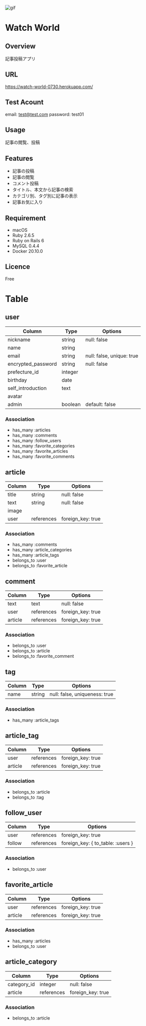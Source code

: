 ![gif](https://i.gyazo.com/192196c3bdbf249e0c71875d1417af01.png)

# Watch World

## Overview
記事投稿アプリ

## URL
https://watch-world-0730.herokuapp.com/

## Test Acount
email: test@test.com
password: test01


## Usage
記事の閲覧、投稿

## Features
- 記事の投稿
- 記事の閲覧
- コメント投稿
- タイトル、本文から記事の検索
- カテゴリ別、タグ別に記事の表示
- 記事お気に入り

## Requirement
- macOS
- Ruby 2.6.5
- Ruby on Rails 6
- MySQL 0.4.4
- Docker 20.10.0


## Licence
Free

# Table

## user

| Column             | Type    | Options                   |
| ------------------ | ------- | ------------------------- |
| nickname           | string  | null: false               |
| name               | string  |                           |
| email              | string  | null: false, unique: true |
| encrypted_password | string  | null: false               |
| prefecture_id      | integer |                           |
| birthday           | date    |                           |
| self_introduction  | text    |                           |
| avatar             |         |                           |
| admin              | boolean | default: false            |

### Association
- has_many :articles
- has_many :comments
- has_many :follow_users
- has_many :favorite_categories
- has_many :favorite_articles
- has_many :favorite_comments


## article

| Column | Type       | Options           |
| ------ | ---------- | ----------------- |
| title  | string     | null: false       |
| text   | string     | null: false       |
| image  |            |                   |
| user   | references | foreign_key: true |

### Association
- has_many :comments
- has_many :article_categories
- has_many :article_tags
- belongs_to :user
- belongs_to :favorite_article


## comment

| Column  | Type       | Options           |
| ------- | ---------- | ----------------- |
| text    | text       | null: false       |
| user    | references | foreign_key: true |
| article | references | foreign_key: true |

### Association
- belongs_to :user
- belongs_to :article
- belongs_to :favorite_comment

## tag

| Column | Type       | Options                       |
| ------ | ---------- | ----------------------------- |
| name   | string     | null: false, uniqueness: true |

### Association
- has_many :article_tags


## article_tag

| Column  | Type       | Options           |
| ------- | ---------- | ----------------- |
| user    | references | foreign_key: true |
| article | references | foreign_key: true |

### Association
- belongs_to :article
- belongs_to :tag

## follow_user

| Column | Type       | Options                           |
| ------ | ---------- | --------------------------------- |
| user   | references | foreign_key: true                 |
| follow | references | foreign_key: { to_table: :users } |

### Association
- belongs_to :user


## favorite_article

| Column  | Type       | Options           |
| ------- | ---------- | ----------------- |
| user    | references | foreign_key: true |
| article | references | foreign_key: true |

### Association
- has_many :articles
- belongs_to :user


## article_category

| Column      | Type       | Options           |
| ----------- | ---------- | ----------------- |
| category_id | integer    | null: false       |
| article     | references | foreign_key: true |

### Association
- belongs_to :article
